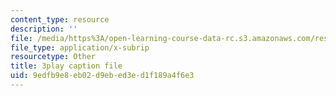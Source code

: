 ```yaml
---
content_type: resource
description: ''
file: /media/https%3A/open-learning-course-data-rc.s3.amazonaws.com/res-6-012-introduction-to-probability-spring-2018/9edfb9e8eb02d9ebed3ed1f189a4f6e3_wTKRruMNOHw.srt
file_type: application/x-subrip
resourcetype: Other
title: 3play caption file
uid: 9edfb9e8-eb02-d9eb-ed3e-d1f189a4f6e3
---
```

